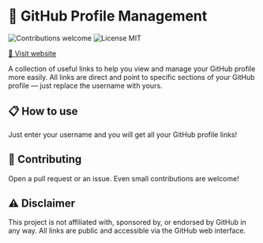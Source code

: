 # 📝 GitHub Profile Management

<p>
  <img alt="Contributions welcome" src="https://img.shields.io/badge/Contributions-welcome-green">
  <img alt="License MIT" src="https://img.shields.io/badge/License-MIT-orange">
</p>

[🔗 Visit website](https://champytech.github.io/github-profile-management/)

A collection of useful links to help you view and manage your GitHub profile more easily. All links are direct and point to specific sections of your GitHub profile — just replace the username with yours.

## 📋 How to use

Just enter your username and you will get all your GitHub profile links!

## 🙏 Contributing

Open a pull request or an issue. Even small contributions are welcome!

## ⚠️ Disclaimer

This project is not affiliated with, sponsored by, or endorsed by GitHub in any way. All links are public and accessible via the GitHub web interface.
